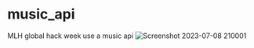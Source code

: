 # music_api
MLH global hack week use a music api
![Screenshot 2023-07-08 210001](https://github.com/ratuladhikary21/music_api/assets/103441494/b880f7f5-d84e-4654-83b0-dff63e1fef14)
